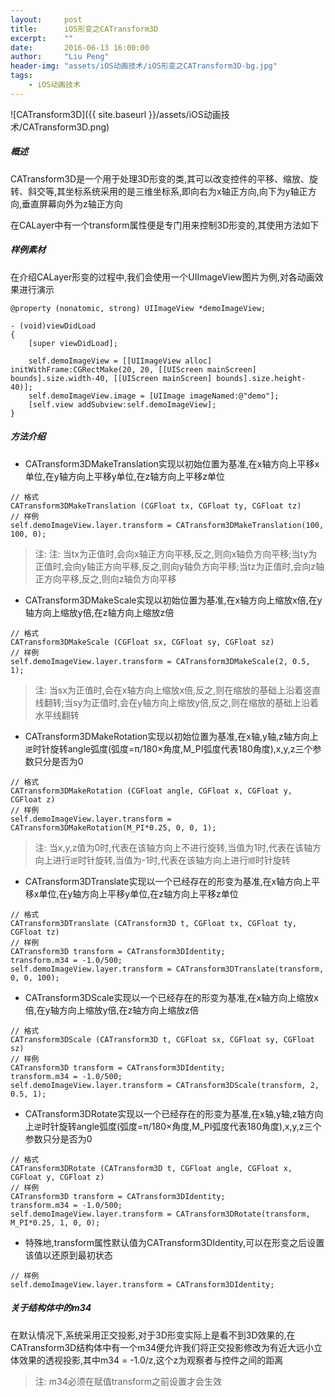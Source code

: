 ```yaml
---
layout:     post
title:      iOS形变之CATransform3D
excerpt:    ""
date:       2016-06-13 16:00:00
author:     "Liu Peng"
header-img: "assets/iOS动画技术/iOS形变之CATransform3D-bg.jpg"
tags:
    - iOS动画技术
---
```


![CATransform3D]({{ site.baseurl }}/assets/iOS动画技术/CATransform3D.png)

##### 概述
CATransform3D是一个用于处理3D形变的类,其可以改变控件的平移、缩放、旋转、斜交等,其坐标系统采用的是三维坐标系,即向右为x轴正方向,向下为y轴正方向,垂直屏幕向外为z轴正方向

在CALayer中有一个transform属性便是专门用来控制3D形变的,其使用方法如下

##### 样例素材
在介绍CALayer形变的过程中,我们会使用一个UIImageView图片为例,对各动画效果进行演示

```objc
@property (nonatomic, strong) UIImageView *demoImageView;

- (void)viewDidLoad
{
    [super viewDidLoad];
    
    self.demoImageView = [[UIImageView alloc] initWithFrame:CGRectMake(20, 20, [[UIScreen mainScreen] bounds].size.width-40, [[UIScreen mainScreen] bounds].size.height-40)];
    self.demoImageView.image = [UIImage imageNamed:@"demo"];
    [self.view addSubview:self.demoImageView];
}
```

##### 方法介绍

- CATransform3DMakeTranslation实现以初始位置为基准,在x轴方向上平移x单位,在y轴方向上平移y单位,在z轴方向上平移z单位

```objc
// 格式
CATransform3DMakeTranslation (CGFloat tx, CGFloat ty, CGFloat tz)
// 样例
self.demoImageView.layer.transform = CATransform3DMakeTranslation(100, 100, 0);
```

> 注: 注: 当tx为正值时,会向x轴正方向平移,反之,则向x轴负方向平移;当ty为正值时,会向y轴正方向平移,反之,则向y轴负方向平移;当tz为正值时,会向z轴正方向平移,反之,则向z轴负方向平移

- CATransform3DMakeScale实现以初始位置为基准,在x轴方向上缩放x倍,在y轴方向上缩放y倍,在z轴方向上缩放z倍

```objc
// 格式
CATransform3DMakeScale (CGFloat sx, CGFloat sy, CGFloat sz)
// 样例
self.demoImageView.layer.transform = CATransform3DMakeScale(2, 0.5, 1);
```

> 注: 当sx为正值时,会在x轴方向上缩放x倍,反之,则在缩放的基础上沿着竖直线翻转;当sy为正值时,会在y轴方向上缩放y倍,反之,则在缩放的基础上沿着水平线翻转

- CATransform3DMakeRotation实现以初始位置为基准,在x轴,y轴,z轴方向上`逆`时针旋转angle弧度(弧度=π/180×角度,M_PI弧度代表180角度),x,y,z三个参数只分是否为0

```objc
// 格式
CATransform3DMakeRotation (CGFloat angle, CGFloat x, CGFloat y, CGFloat z)
// 样例
self.demoImageView.layer.transform = CATransform3DMakeRotation(M_PI*0.25, 0, 0, 1);
```

> 注: 当x,y,z值为0时,代表在该轴方向上不进行旋转,当值为1时,代表在该轴方向上进行`逆`时针旋转,当值为-1时,代表在该轴方向上进行`顺`时针旋转

- CATransform3DTranslate实现以一个已经存在的形变为基准,在x轴方向上平移x单位,在y轴方向上平移y单位,在z轴方向上平移z单位

```objc
// 格式
CATransform3DTranslate (CATransform3D t, CGFloat tx, CGFloat ty, CGFloat tz)
// 样例
CATransform3D transform = CATransform3DIdentity;
transform.m34 = -1.0/500;
self.demoImageView.layer.transform = CATransform3DTranslate(transform, 0, 0, 100);
```

- CATransform3DScale实现以一个已经存在的形变为基准,在x轴方向上缩放x倍,在y轴方向上缩放y倍,在z轴方向上缩放z倍

```objc
// 格式
CATransform3DScale (CATransform3D t, CGFloat sx, CGFloat sy, CGFloat sz)
// 样例
CATransform3D transform = CATransform3DIdentity;
transform.m34 = -1.0/500;
self.demoImageView.layer.transform = CATransform3DScale(transform, 2, 0.5, 1);
```

- CATransform3DRotate实现以一个已经存在的形变为基准,在x轴,y轴,z轴方向上`逆`时针旋转angle弧度(弧度=π/180×角度,M_PI弧度代表180角度),x,y,z三个参数只分是否为0

```objc
// 格式
CATransform3DRotate (CATransform3D t, CGFloat angle, CGFloat x, CGFloat y, CGFloat z)
// 样例
CATransform3D transform = CATransform3DIdentity;
transform.m34 = -1.0/500;
self.demoImageView.layer.transform = CATransform3DRotate(transform, M_PI*0.25, 1, 0, 0);
```

- 特殊地,transform属性默认值为CATransform3DIdentity,可以在形变之后设置该值以还原到最初状态

```objc
// 样例
self.demoImageView.layer.transform = CATransform3DIdentity;
```

##### 关于结构体中的m34
在默认情况下,系统采用正交投影,对于3D形变实际上是看不到3D效果的,在CATransform3D结构体中有一个m34便允许我们将正交投影修改为有近大远小立体效果的透视投影,其中m34 = -1.0/z,这个z为观察者与控件之间的距离

> 注: m34必须在赋值transform之前设置才会生效